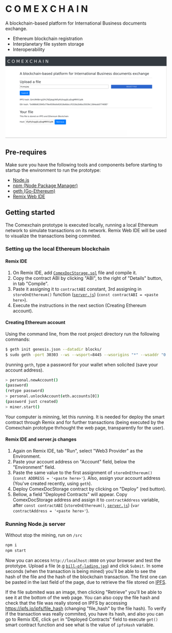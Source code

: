 # C O M E X C H A I N

A blockchain-based platform for International Business documents exchange.
  - Ethereum blockchain registration
  - Interplanetary file system storage 
  - Interoperability

![Comexchain](media/screenshot.png)

## Pre-requires
Make sure you have the following tools and components before starting to startup the environment to run the prototype:
* [Node.js](https://nodejs.org/en/)
* [npm (Node Package Manager)](https://www.npmjs.com/)
* [geth (Go-Ethereum)](https://github.com/ethereum/go-ethereum)
* [Remix Web IDE](http://remix.ethereum.org/)

## Getting started
The Comexchain prototype is executed locally, running a local Ethereum network to simulate transactions on its network. Remix Web IDE will be used to visualize the transactions being commited.

### Setting up the local Ethereum blockchain
#### Remix IDE
1) On Remix IDE, add [`ComexDocStorage.sol`](src/ComexDocStorage.sol) file and compile it.
2) Copy the contract ABI by clicking "ABI", to the right of "Details" button, in tab "Compile".
3) Paste it assigning it to `contractABI` constant, 3rd assigning in `storeOnEthereum()` function ([`server.js`](src/server.js)) (`const contractABI = <paste here>`).
4) Execute the instructions in the next section (Creating Ethereum account).

#### Creating Ethereum account
Using the command line, from the root project directory run the following commands:
```sh
$ geth init genesis.json --datadir blocks/
$ sudo geth -port 30303 --ws --wsport=8445 --wsorigins "*" --wsaddr "0.0.0.0" --wsapi personal,db,eth,net,web3,pubsub --datadir "blocks" --networkid 1 --rpcapi personal,db,eth,net,web3,pubsub --rpc --rpcport 8545 --rpccorsdomain "*" --rpcaddr "0.0.0.0" console
```
(running `geth`, type a password for your wallet when solicited (save your account address).
```sh
> personal.newAccount()
(password)
(retype password)
> personal.unlockAccount(eth.accounts[0])
(password just created)
> miner.start()
```
Your computer is minning, let this running. It is needed for deploy the smart contract through Remix and for further transactions (being executed by the Comexchain prototype thrhought the web page, transparently for the user).

#### Remix IDE and server.js changes
1) Again on Remix IDE, tab "Run", select "Web3 Provider" as the Environment.
2) Paste your account address on "Account" field, below the "Environment" field.
3) Paste the same value to the first assignment of `storeOnEthereum()` (`const ADDRESS = '<paste here>'`). Also, assign your account address (You've created recently, using `geth`).
4) Deploy ComexDocStorage contract by clicking on "Deploy" (red button).
5) Bellow, a field "Deployed Contracts" will appear. Copy ComexDocStorage address and assign it to `contractAddress` variable, after `const contractABI` (`storeOnEthereum()`, [`server.js`](src/server.js)) (`var contractAddress = '<paste here>'`).

### Running Node.js server
Without stop the mining, run on `/src`
```sh
npm i
npm start
```
Now you can access `http://localhost:8080` on your browser and test the prototype. Upload a file (e.g [`bill-of-lading.jpg`](media/bill-of-lading.jpg)) and click `Submit`. In some seconds (when the transaction is being mined) you'll be able to see the hash of the file and the hash of the blockchain transaction. The first one can be pasted in the last field of the page, due to retrieve the file stored on [IPFS](https://ipfs.io/).

If the file submited was an image, then clicking "Retrieve" you'll be able to see it at the bottom of the web page.
You can also copy the file hash and check that the file was really stored on IPFS by accessing https://ipfs.io/ipfs/file_hash (changing "file_hash" by the file hash).
To verify if the transaction was really commited, you have its hash, and also you can go to Remix IDE, click `get` in "Deployed Contracts" field to execute `get()` smart contract function and see what is the value of `ipfsHash` variable.
